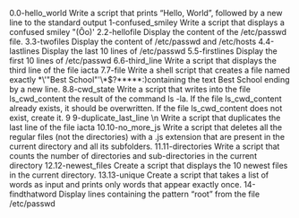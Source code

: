 0.0-hello_world
Write a script that prints “Hello, World”, followed by a new line to the standard output
1-confused_smiley
Write a script that displays a confused smiley "(Ôo)'
2.2-hellofile
Display the content of the /etc/passwd file.
3.3-twofiles
Display the content of /etc/passwd and /etc/hosts
4.4-lastlines
Display the last 10 lines of /etc/passwd
5.5-firstlines
Display the first 10 lines of /etc/passwd
6.6-third_line
Write a script that displays the third line of the file iacta 
7.7-file 
Write a shell script that creates a file named exactly \*\\'"Best School"\'\\*$\?\*\*\*\*\*:)containing the text Best School ending by a new line.
8.8-cwd_state 
Write a script that writes into the file ls_cwd_content the result of the command ls -la. If the file ls_cwd_content already exists, it should be overwritten. If the file ls_cwd_content does not exist, create it.
9 9-duplicate_last_line \n 
Write a script that duplicates the last line of the file iacta
10.10-no_more_js 
Write a script that deletes all the regular files (not the directories) with a .js extension that are present in the current directory and all its subfolders.
11.11-directories 
Write a script that counts the number of directories and sub-directories in the current directory
12.12-newest_files 
Create a script that displays the 10 newest files in the current directory.
13.13-unique Create a script that takes a list of words as input and prints only words that appear exactly once.
14-findthatword 
Display lines containing the pattern “root” from the file /etc/passwd

